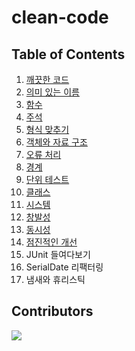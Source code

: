 # clean-code

## Table of Contents
1. [깨끗한 코드](./chapter1.md)
2. [의미 있는 이름](./chapter2.md)
3. [함수](./chapter3.md)
4. [주석](./chapter4.md)
5. [형식 맞추기](./chapter5.md)
6. [객체와 자료 구조](./chapter6.md)
7. [오류 처리](./chapter7.md)
8. [경계](./chapter8.md)
9. [단위 테스트](./chapter9.md)
10. [클래스](./chapter10.md)
11. [시스템](./chapter11.md)
12. [창발성](./chapter12.md)
13. [동시성](./chapter13.md)
14. [점진적인 개선](./chapter14.md)
15. JUnit 들여다보기
16. SerialDate 리팩터링
17. 냄새와 휴리스틱

## Contributors

<a href="https://github.com/ios-study-boost/clean-code/graphs/contributors">
  <img src="https://contrib.rocks/image?repo=ios-study-boost/clean-code" />
</a>

